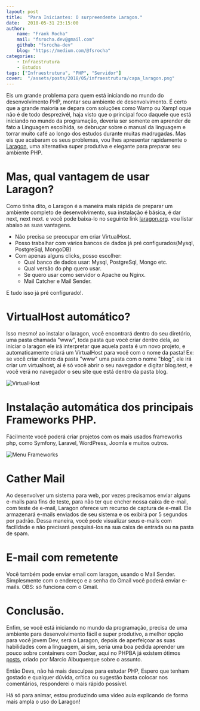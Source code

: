 ```yaml
---
layout: post
title:  "Para Iniciantes: O surpreendente Laragon."
date:   2018-05-31 23:15:00
author: 
    name: "Frank Rocha"
    mail: "fsrocha.dev@gmail.com"
    github: "fsrocha-dev"
    blog: "https://medium.com/@fsrocha"
categories: 
    - Infraestrutura
    - Estudos
tags: ["Infraestrutura", "PHP", "Servidor"]
cover:  "/assets/posts/2018/05/infraestrutura/capa_laragon.png"
---
```

Eis um grande problema para quem está iniciando no mundo do desenvolvimento PHP, montar seu ambiente de desenvolvimento. É certo que a grande maioria se depara com soluções como Wamp ou Xamp! oque não é de todo desprezivél, haja visto que o principal foco daquele que está iniciando no mundo da programação, deveria ser somente em aprender de fato a Linguagem escolhida, se debruçar sobre o manual da linguagem e torrar muito café ao longo dos estudos durante muitas madrugadas.
Mas eis que acabaram os seus problemas, vou lhes apresentar rapidamente o [Laragon](http://laragon.org), uma alternativa super produtiva e elegante para preparar seu ambiente PHP.

# Mas, qual vantagem de usar Laragon?
Como tinha dito, o Laragon é a maneira mais rápida de preparar um ambiente completo de desenvolvimento, sua instalação é básica, é dar next, next next. e você pode baixa-lo no seguinte link [laragon.org](https://laragon.org/download/#PHP). vou listar abaixo as suas vantagens.

- Não precisa se preocupar em criar VirtualHost.
- Posso trabalhar com vários bancos de dados já pré configurados(Mysql, PostgreSql, MongoDB)
- Com apenas alguns clicks, posso escolher:
   - Qual banco de dados usar: Mysql, PostgreSql, Mongo etc.
   - Qual versão do php quero usar.
   - Se quero usar como servidor o Apache ou Nginx.
   - Mail Catcher e Mail Sender.

E tudo isso já pré configurado!.

# VirtualHost automático?
Isso mesmo! ao instalar o laragon, você encontrará dentro do seu diretório, uma pasta chamada "www", toda pasta que você criar dentro dela, ao iniciar o laragon ele irá interpretar que aquela pasta é um novo projeto, e automaticamente criará um VirtualHost para você com o nome da pasta! Ex: se você criar dentro da pasta "www" uma pasta com o nome "blog", ele irá criar um virtualhost, ai é só você abrir o seu navegador e digitar blog.test, e você verá no navegador o seu site que está dentro da pasta blog.

![VirtualHost](/assets/posts/2018/05/virtualhost_laragon.jpg)


# Instalação automática dos principais Frameworks PHP.
Fácilmente você poderá criar projetos com os mais usados frameworks php, como Symfony, Laravel, WordPress, Joomla e muitos outros.

![Menu Frameworks](/assets/posts/2018/05/menu_laragon.jpg)


# Cather Mail
Ao desenvolver um sistema para web, por vezes precisamos enviar alguns e-mails para fins de teste, para não ter que encher nossa caixa de e-mail, com teste de e-mail, Laragon oferece um recurso de captura de e-mail. Ele armazenará e-mails enviados de seu sistema e os exibirá por 5 segundos por padrão. Dessa maneira, você pode visualizar seus e-mails com facilidade e não precisará pesquisá-los na sua caixa de entrada ou na pasta de spam.

# E-mail com remetente
Você também pode enviar email com laragon, usando o Mail Sender. Simplesmente com o endereço e a senha do Gmail você poderá enviar e-mails.
OBS: só funciona com o Gmail.

# Conclusão.
Enfim, se você está iniciando no mundo da programação, precisa de uma ambiente para desenvolvimento fácil e super produtivo, a melhor opção para você jovem Dev, será o Laragon, depois de aperfeiçoar as suas habilidades com a linguagem, ai sim, seria uma boa pedida aprender um pouco sobre containers com Docker, aqui no PHPBA já existem ótimos [posts](http://phpba.com.br/posts/#Docker), criado por Marcio Albuquerque sobre o assunto.

Então Devs, não há mais desculpas para estudar PHP, Espero que tenham gostado e qualquer dúvida, crítica ou sugestão basta colocar nos comentários, responderei o mais rápido possível.

Há só para animar, estou produzindo uma video aula explicando de forma mais ampla o uso do Laragon!